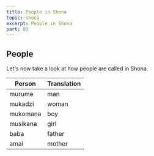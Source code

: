 ```yaml
---
title: People in Shona
topic: shona
excerpt: People in Shona
part: 03
---
```


## People

Let's now take a look at how people are called in Shona.

| Person   | Translation |
| -------- | ----------- |
| murume   | man         |
| mukadzi  | woman       |
| mukomana | boy         |
| musikana | girl        |
| baba     | father      |
| amai     | mother      |

